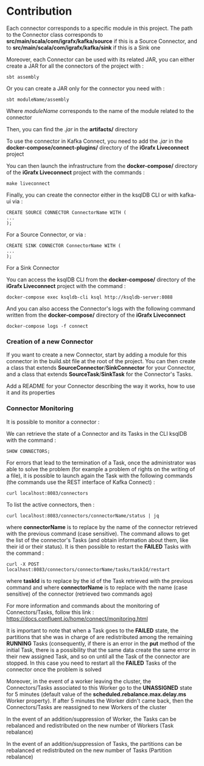 # Contribution

Each connector corresponds to a specific module in this project. The path to the Connector class corresponds to **src/main/scala/com/igrafx/kafka/source** if this is a Source Connector, and to **src/main/scala/com/igrafx/kafka/sink** if this is a Sink one

Moreover, each Connector can be used with its related JAR, you can either create a JAR for all the connectors of the project with :

```
sbt assembly
```

Or you can create a JAR only for the connector you need with :

``` 
sbt moduleName/assembly
```

Where *moduleName* corresponds to the name of the module related to the connector

Then, you can find the *.jar* in the **artifacts/** directory

To use the connector in Kafka Connect, you need to add the *.jar* in the **docker-compose/connect-plugins/** directory of the **iGrafx Liveconnect** project

You can then launch the infrastructure from the **docker-compose/** directory of the **iGrafx Liveconnect** project with the commands :

```
make liveconnect
```

Finally, you can create the connector either in the ksqlDB CLI or with kafka-ui via :

```
CREATE SOURCE CONNECTOR ConnectorName WITH (
...
);
```

For a Source Connector, or via :

```
CREATE SINK CONNECTOR ConnectorName WITH (
...
);
```

For a Sink Connector

You can access the ksqlDB CLI from the **docker-compose/** directory of the **iGrafx Liveconnect** project with the command :

``` 
docker-compose exec ksqldb-cli ksql http://ksqldb-server:8088
```

And you can also access the Connector's logs with the following command written from the **docker-compose/** directory of the **iGrafx Liveconnect**

```
docker-compose logs -f connect
```

### Creation of a new Connector

If you want to create a new Connector, start by adding a module for this connector in the build.sbt file at the root of the project. You can then create a class that extends **SourceConnector**/**SinkConnector** for your Connector, and a class that extends **SourceTask**/**SinkTask** for the Connector's Tasks.

Add a README for your Connector describing the way it works, how to use it and its properties

### Connector Monitoring

It is possible to monitor a connector :

We can retrieve the state of a Connector and its Tasks in the CLI ksqlDB with the command :

``` 
SHOW CONNECTORS;
```

For errors that lead to the termination of a Task, once the administrator was able to solve the problem (for example a problem of rights on the writing of a file), it is possible to launch again the Task with the following commands (the commands use the REST interface of Kafka Connect) :

``` 
curl localhost:8083/connectors
```

To list the active connectors, then :

```
curl localhost:8083/connectors/connectorName/status | jq 
```

where **connectorName** is to replace by the name of the connector retrieved with the previous command (case sensitive). The command allows to get the list of the connector's Tasks (and obtain information about them, like their id or their status). It is then possible to restart the **FAILED** Tasks with the command :

``` 
curl -X POST localhost:8083/connectors/connectorName/tasks/taskId/restart
```

where **taskId** is to replace by the id of the Task retrieved with the previous command and where **connectorName** is to replace with the name (case sensitive) of the connector (retrieved two commands ago)

For more information and commands about the monitoring of Connectors/Tasks, follow this link : https://docs.confluent.io/home/connect/monitoring.html

It is important to note that when a Task goes to the **FAILED** state, the partitions that she was in charge of are redistributed among the remaining **RUNNING** Tasks (consequently, if there is an error in the **put** method of the initial Task, there is a possibility that the same data create the same error in their new assigned Task, and so on until all the Task of the connector are stopped. In this case you need to restart all the **FAILED** Tasks of the connector once the problem is solved

Moreover, in the event of a worker leaving the cluster, the Connectors/Tasks associated to this Worker go to the **UNASSIGNED** state for 5 minutes (default value of the **scheduled.rebalance.max.delay.ms** Worker property). If after 5 minutes the Worker didn't came back, then the Connectors/Tasks are reassigned to new Workers of the cluster

In the event of an addition/suppression of Worker, the Tasks can be rebalanced and redistributed on the new number of Workers (Task rebalance)

In the event of an addition/suppression of Tasks, the partitions can be rebalanced et redistributed on the new number of Tasks (Partition rebalance)


